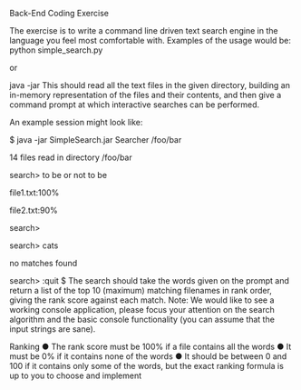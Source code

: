 Back-End Coding Exercise 

The exercise is to write a command line driven text search engine in the language you feel most
comfortable with.
Examples of the usage would be:
python simple_search.py <pathToDirectoryContainingTextFiles>

or

java -jar <jarName> <mainClassFile> <pathToDirectoryContainingTextFiles>
This should read all the text files in the given directory, building an in-memory representation of the files
and their contents, and then give a command prompt at which interactive searches can be performed.

An example session might look like:

$ java -jar SimpleSearch.jar Searcher /foo/bar

14 files read in directory /foo/bar

search> to be or not to be

file1.txt:100%

file2.txt:90%

search>

search> cats

no matches found

search> :quit
$
The search should take the words given on the prompt and return a list of the top 10 (maximum)
matching filenames in rank order, giving the rank score against each match.
Note:  We would like to see a working console application, please focus your attention on the search
algorithm and the basic console functionality (you can assume that the input strings are sane).

Ranking
● The rank score must be 100% if a file contains all the words
● It must be 0% if it contains none of the words
● It should be between 0 and 100 if it contains only some of the words, but the exact ranking
formula is up to you to choose and implement
